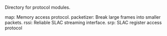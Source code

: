 Directory for protocol modules.

map: Memory access protocol.
packetizer: Break large frames into smaller packets.
rssi: Reliable SLAC streaming interface.
srp: SLAC register access protocol

